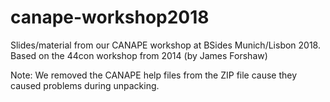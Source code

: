 # canape-workshop2018

Slides/material from our CANAPE workshop at BSides Munich/Lisbon 2018. Based on the 44con workshop from 2014 (by James Forshaw)

Note: We removed the CANAPE help files from the ZIP file cause they caused problems during unpacking.
